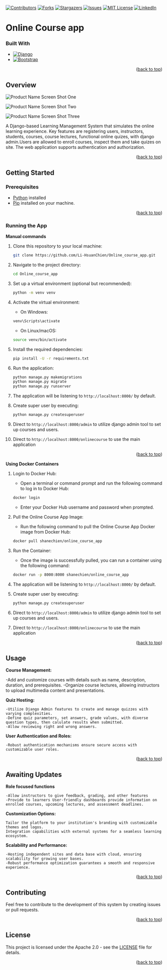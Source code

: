 <a name="readme-top"></a>

[![Contributors][contributors-shield]][contributors-url]
[![Forks][forks-shield]][forks-url]
[![Stargazers][stars-shield]][stars-url]
[![Issues][issues-shield]][issues-url]
[![MIT License][license-shield]][license-url]
[![LinkedIn][linkedin-shield]][linkedin-url]

# Online Course app

### Built With

* [![Django][Django]][Django-url]
* [![Bootstrap][Bootstrap.com]][Bootstrap-url]


<p align="right">(<a href="#readme-top">back to top</a>)</p>

## Overview

![Product Name Screen Shot One][product-screenshot-one]

![Product Name Screen Shot Two][product-screenshot-two]

![Product Name Screen Shot Three][product-screenshot-three]

A Django-based Learning Management System that simulates the online learning experience. Key features are registering users, instructors, students, courses, course lectures, functional online quizes, with django admin.Users are allowed to enroll courses, inspect them and take quizes on site. The web application supports authentication and authorization.

<p align="right">(<a href="#readme-top">back to top</a>)</p>

## Getting Started

### Prerequisites

- [Python](https://www.python.org/) installed
- [Pip](https://pip.pypa.io/en/stable/) installed on your machine.

<p align="right">(<a href="#readme-top">back to top</a>)</p>

### Running the App

**Manual commands**

1. Clone this repository to your local machine:

    ```bash
    git clone https://github.com/Li-HsuanChien/Online_course_app.git
    ```

2. Navigate to the project directory:

    ```bash
    cd Online_course_app
    ```

3.  Set up a virtual environment (optional but recommended):

    ```bash
    python -m venv venv
    ```

4. Activate the virtual environment:

    - On Windows:

    ```bash
    venv\Scripts\activate
    ```

    - On Linux/macOS:

    ```bash 
    source venv/bin/activate
    ```

5. Install the required dependencies:

    ```bash
    pip install -U -r requirements.txt
    ```

6. Run the application:

    ```bash
    python manage.py makemigrations
    python manage.py migrate
    python manage.py runserver
    ```
7. The application will be listening to `http://localhost:8000/` by default.

8. Create super user by executing:

    ```bash
    python manage.py createsuperuser
    ```

8. Direct to `http://localhost:8000/admin` to utilize django admin tool to set up courses and users.

9. Direct to `http://localhost:8000/onlinecourse` to use the main application

<p align="right">(<a href="#readme-top">back to top</a>)</p>

**Using Docker Containers**

1. Login to Docker Hub:

    - Open a terminal or command prompt and run the following command to log in to Docker Hub:

    ```bash
    docker login
    ```
    - Enter your Docker Hub username and password when prompted.

2. Pull the Online Course App Image:

    - Run the following command to pull the Online Course App Docker image from Docker Hub:

    ```bash
    docker pull shanechien/online_course_app
    ```

3. Run the Container:

    - Once the image is successfully pulled, you can run a container using the following command:
    
    ```bash
    docker run -p 8000:8000 shanechien/online_course_app
    ```
4. The application will be listening to `http://localhost:8000/` by default.

5. Create super user by executing:

    ```bash
    python manage.py createsuperuser
    ```

6. Direct to `http://localhost:8000/admin` to utilize django admin tool to set up courses and users.

7. Direct to `http://localhost:8000/onlinecourse` to use the main application

<p align="right">(<a href="#readme-top">back to top</a>)</p>

## Usage
  **Course Management:**
  
  -Add and customize courses with details such as name, description, duration, and prerequisites.
  -Organize course lectures, allowing instructors to upload multimedia content and presentations.

  **Quiz Hosting:**

    -Utilize Django Admin features to create and manage quizzes with varying complexities.
    -Define quiz parameters, set answers, grade values, with diverse question types, then calulate results when submitted.
    -Allow reviewing right and wrong answers.

**User Authentication and Roles:**

    -Robust authentication mechanisms ensure secure access with customizable user roles.

<p align="right">(<a href="#readme-top">back to top</a>)</p>

## Awaiting Updates

**Role focused functions**
    
    -Allow instructors to give feedback, grading, and other features
    -Provide to learners User-friendly dashboards provide information on enrolled courses, upcoming lectures, and assessment deadlines.

**Customization Options:**

    Tailor the platform to your institution's branding with customizable themes and logos.
    Integration capabilities with external systems for a seamless learning ecosystem.

**Scalability and Performance:**

    -Hosting independent sites and data base with cloud, ensuring scalability for growing user bases.
    -Robust performance optimization guarantees a smooth and responsive experience.

<p align="right">(<a href="#readme-top">back to top</a>)</p>

## Contributing

Feel free to contribute to the development of this system by creating issues or pull requests.

<p align="right">(<a href="#readme-top">back to top</a>)</p>

## License

This project is licensed under the Apache 2.0 - see the [LICENSE](LICENSE) file for details.

<p align="right">(<a href="#readme-top">back to top</a>)</p>

<!-- MARKDOWN LINKS & IMAGES -->
<!-- https://www.markdownguide.org/basic-syntax/#reference-style-links -->
[Django]: https://img.shields.io/badge/Django-092E20?style=for-the-badge&logo=django&logoColor=white
[Django-url]: https://www.djangoproject.com/
[Bootstrap.com]: https://img.shields.io/badge/Bootstrap-563D7C?style=for-the-badge&logo=bootstrap&logoColor=white
[Bootstrap-url]: https://getbootstrap.com
[product-screenshot-one]: images/snapshot1.png
[product-screenshot-two]: images/snapshot2.png
[product-screenshot-three]: images/snapshot3.png
[contributors-shield]: https://img.shields.io/github/contributors/Li-HsuanChien/Online_course_app.svg?style=for-the-badge
[contributors-url]: https://github.com/Li-HsuanChien/Online_course_app/graphs/contributors
[forks-shield]: https://img.shields.io/github/forks/Li-HsuanChien/Online_course_app.svg?style=for-the-badge
[forks-url]: https://github.com/Li-HsuanChien/Online_course_app/network/members
[stars-shield]: https://img.shields.io/github/stars/Li-HsuanChien/Online_course_app.svg?style=for-the-badge
[stars-url]: https://github.com/Li-HsuanChien/Online_course_app/stargazers
[issues-shield]: https://img.shields.io/github/issues/Li-HsuanChien/Online_course_app.svg?style=for-the-badge
[issues-url]: https://github.com/Li-HsuanChien/Online_course_app/issues
[license-shield]: https://img.shields.io/github/license/Li-HsuanChien/Online_course_app.svg?style=for-the-badge
[license-url]: https://github.com/Li-HsuanChien/Online_course_app/blob/master/LICENSE.txt
[linkedin-shield]: https://img.shields.io/badge/-LinkedIn-black.svg?style=for-the-badge&logo=linkedin&colorB=555
[linkedin-url]: https://www.linkedin.com/in/lihsuan-chien/
